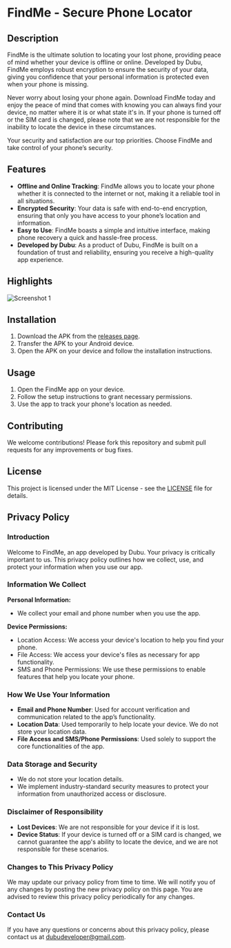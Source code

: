 # FindMe - Secure Phone Locator

## Description

FindMe is the ultimate solution to locating your lost phone, providing peace of mind whether your device is offline or online. Developed by Dubu, FindMe employs robust encryption to ensure the security of your data, giving you confidence that your personal information is protected even when your phone is missing.

Never worry about losing your phone again. Download FindMe today and enjoy the peace of mind that comes with knowing you can always find your device, no matter where it is or what state it's in. If your phone is turned off or the SIM card is changed, please note that we are not responsible for the inability to locate the device in these circumstances.

Your security and satisfaction are our top priorities. Choose FindMe and take control of your phone’s security.

## Features

- **Offline and Online Tracking**: FindMe allows you to locate your phone whether it is connected to the internet or not, making it a reliable tool in all situations.
- **Encrypted Security**: Your data is safe with end-to-end encryption, ensuring that only you have access to your phone’s location and information.
- **Easy to Use**: FindMe boasts a simple and intuitive interface, making phone recovery a quick and hassle-free process.
- **Developed by Dubu**: As a product of Dubu, FindMe is built on a foundation of trust and reliability, ensuring you receive a high-quality app experience.

## Highlights

<div style="overflow-x: auto; white-space: nowrap; display: flex;">
    <img src="https://github.com/user-attachments/assets/91b86924-c0bf-4e21-acf9-431dc8d9ab69" alt="Screenshot 1" display: inline-block;/>
</div>

## Installation

1. Download the APK from the [releases page](https://www.amazon.com/gp/product/B0D92NGZ59).
2. Transfer the APK to your Android device.
3. Open the APK on your device and follow the installation instructions.

## Usage

1. Open the FindMe app on your device.
2. Follow the setup instructions to grant necessary permissions.
3. Use the app to track your phone's location as needed.

## Contributing

We welcome contributions! Please fork this repository and submit pull requests for any improvements or bug fixes.

## License

This project is licensed under the MIT License - see the [LICENSE](https://docs.google.com/document/d/1h6QJNYsAPyjfrlSQ14bJJVdaE6V2fZwnP_SmWHq6wOQ/edit?usp=sharing) file for details.

## Privacy Policy

### Introduction

Welcome to FindMe, an app developed by Dubu. Your privacy is critically important to us. This privacy policy outlines how we collect, use, and protect your information when you use our app.

### Information We Collect

**Personal Information:**
- We collect your email and phone number when you use the app.

**Device Permissions:**
- Location Access: We access your device's location to help you find your phone.
- File Access: We access your device's files as necessary for app functionality.
- SMS and Phone Permissions: We use these permissions to enable features that help you locate your phone.

### How We Use Your Information

- **Email and Phone Number**: Used for account verification and communication related to the app’s functionality.
- **Location Data**: Used temporarily to help locate your device. We do not store your location data.
- **File Access and SMS/Phone Permissions**: Used solely to support the core functionalities of the app.

### Data Storage and Security

- We do not store your location details.
- We implement industry-standard security measures to protect your information from unauthorized access or disclosure.

### Disclaimer of Responsibility

- **Lost Devices**: We are not responsible for your device if it is lost.
- **Device Status**: If your device is turned off or a SIM card is changed, we cannot guarantee the app's ability to locate the device, and we are not responsible for these scenarios.

### Changes to This Privacy Policy

We may update our privacy policy from time to time. We will notify you of any changes by posting the new privacy policy on this page. You are advised to review this privacy policy periodically for any changes.

### Contact Us

If you have any questions or concerns about this privacy policy, please contact us at [dubudeveloper@gmail.com](mailto:dubudeveloper@gmail.com).


